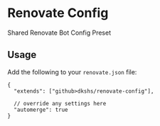 # Renovate Config

Shared Renovate Bot Config Preset

## Usage

Add the following to your `renovate.json` file:

```jsonc
{
  "extends": ["github>dkshs/renovate-config"],

  // override any settings here
  "automerge": true
}
```
